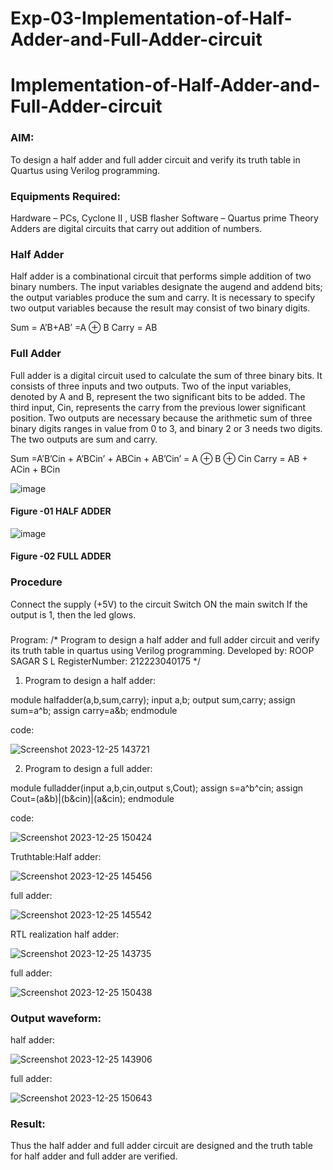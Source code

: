# Exp-03-Implementation-of-Half-Adder-and-Full-Adder-circuit

# Implementation-of-Half-Adder-and-Full-Adder-circuit
### AIM:
To design a half adder and full adder circuit and verify its truth table in Quartus using Verilog programming.

### Equipments Required:
Hardware – PCs, Cyclone II , USB flasher
Software – Quartus prime
Theory
Adders are digital circuits that carry out addition of numbers.

### Half Adder
Half adder is a combinational circuit that performs simple addition of two binary numbers. The input variables designate the augend and addend bits; the output variables produce the sum and carry. It is necessary to specify two output variables because the result may consist of two binary digits.

Sum = A’B+AB’ =A ⊕ B Carry = AB

### Full Adder
Full adder is a digital circuit used to calculate the sum of three binary bits. It consists of three inputs and two outputs. Two of the input variables, denoted by A and B, represent the two significant bits to be added. The third input, Cin, represents the carry from the previous lower significant position. Two outputs are necessary because the arithmetic sum of three binary digits ranges in value from 0 to 3, and binary 2 or 3 needs two digits. The two outputs are sum and carry.

Sum =A’B’Cin + A’BCin’ + ABCin + AB’Cin’ = A ⊕ B ⊕ Cin Carry = AB + ACin + BCin

 ![image](https://user-images.githubusercontent.com/36288975/163552156-a13e5a56-c638-4110-97d9-8896907c8d25.png)

#### Figure -01 HALF ADDER 


![image](https://user-images.githubusercontent.com/36288975/163552057-b3547877-6d07-45b4-b7e0-bcfebfad9e1d.png)

#### Figure -02 FULL ADDER 

### Procedure

Connect the supply (+5V) to the circuit
Switch ON the main switch
If the output is 1, then the led glows.
### 
Program:
/*
Program to design a half adder and full adder circuit and verify its truth table in quartus using Verilog programming.
Developed by: ROOP SAGAR S L
RegisterNumber:  212223040175
*/
1. Program to design a half adder:
   
module halfadder(a,b,sum,carry);
input a,b;
output sum,carry;
assign sum=a^b;
assign carry=a&b;
endmodule

code:

![Screenshot 2023-12-25 143721](https://github.com/Roopsagar23001830/Exp-02-Implementation-of-Half-Adder-and-Full-Adder-circuit/assets/145972515/36e031ec-7b27-4eca-8b0b-d0f846a70376)

2. Program to design a full adder:

module fulladder(input a,b,cin,output s,Cout);
assign s=a^b^cin;
assign Cout=(a&b)|(b&cin)|(a&cin);
endmodule    

code:

![Screenshot 2023-12-25 150424](https://github.com/Roopsagar23001830/Exp-02-Implementation-of-Half-Adder-and-Full-Adder-circuit/assets/145972515/6bdfc16e-e02d-4b05-8b80-0a26ad15e58c)

Truthtable:Half adder:

![Screenshot 2023-12-25 145456](https://github.com/Roopsagar23001830/Exp-02-Implementation-of-Half-Adder-and-Full-Adder-circuit/assets/145972515/ae48601a-5981-48d4-b555-401fbd172dbb)

full adder:

![Screenshot 2023-12-25 145542](https://github.com/Roopsagar23001830/Exp-02-Implementation-of-Half-Adder-and-Full-Adder-circuit/assets/145972515/cf5dab55-a32c-4a26-b179-df62818ff731)

RTL realization
half adder:

![Screenshot 2023-12-25 143735](https://github.com/Roopsagar23001830/Exp-02-Implementation-of-Half-Adder-and-Full-Adder-circuit/assets/145972515/d9f90ebd-f3a7-4581-9612-f9dd2d566339)

full adder:

![Screenshot 2023-12-25 150438](https://github.com/Roopsagar23001830/Exp-02-Implementation-of-Half-Adder-and-Full-Adder-circuit/assets/145972515/5645a32d-5687-46a3-a7c4-8ed0181673ad)

### Output waveform:
half adder:

![Screenshot 2023-12-25 143906](https://github.com/Roopsagar23001830/Exp-02-Implementation-of-Half-Adder-and-Full-Adder-circuit/assets/145972515/a1a8c5f5-1f64-4771-ab8f-ee15a7b877cc)

full adder:

![Screenshot 2023-12-25 150643](https://github.com/Roopsagar23001830/Exp-02-Implementation-of-Half-Adder-and-Full-Adder-circuit/assets/145972515/ef6cb984-0d4a-4976-bf70-bd2373aa21ce)

### Result:
Thus the half adder and full adder circuit are designed and the truth table for half adder and full adder are verified.
